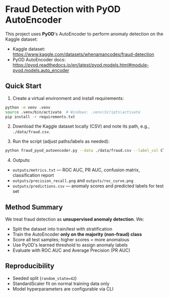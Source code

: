 # Fraud Detection with PyOD AutoEncoder

This project uses **PyOD**'s AutoEncoder to perform anomaly detection on the Kaggle dataset:
- Kaggle dataset: https://www.kaggle.com/datasets/whenamancodes/fraud-detection
- PyOD AutoEncoder docs: https://pyod.readthedocs.io/en/latest/pyod.models.html#module-pyod.models.auto_encoder

## Quick Start

1. Create a virtual environment and install requirements:
```bash
python -m venv .venv
source .venv/bin/activate  # Windows: .venv\Scripts\activate
pip install -r requirements.txt
```

2. Download the Kaggle dataset locally (CSV) and note its path, e.g., `./data/fraud.csv`.

3. Run the script (adjust paths/labels as needed):
```bash
python fraud_pyod_autoencoder.py --data ./data/fraud.csv --label_col Class --positive_label 1 --output_dir ./outputs
```

4. Outputs:
- `outputs/metrics.txt` — ROC AUC, PR AUC, confusion matrix, classification report
- `outputs/precision_recall.png` and `outputs/roc_curve.png`
- `outputs/predictions.csv` — anomaly scores and predicted labels for test set

## Method Summary

We treat fraud detection as **unsupervised anomaly detection**. We:
- Split the dataset into train/test with stratification
- Train the AutoEncoder **only on the majority (non-fraud) class**
- Score all test samples; higher scores = more anomalous
- Use PyOD's learned threshold to assign anomaly labels
- Evaluate with ROC AUC and Average Precision (PR AUC)

## Reproducibility

- Seeded split (`random_state=42`)
- StandardScaler fit on normal training data only
- Model hyperparameters are configurable via CLI
